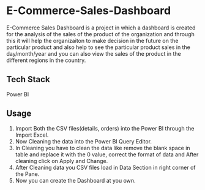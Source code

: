 # E-Commerce-Sales-Dashboard

E-Commerce Sales Dashboard is a project in which a dashboard is created for the analysis of the sales of the product of the organization and through this it will help the organizaiton to make decision in the future 
on the particular product and also help to see the particular product sales in the day/month/year and you can also view the sales of the product in the different regions in the country.

## Tech Stack

 Power BI

## Usage
1. Import Both the CSV files(details, orders) into the Power BI through the Import Excel.
2. Now Cleaning the data into the Power BI Query Editor.
3. In Cleaning you have to clean the data like remove the blank space in table and replace it with the 0 value, correct the format of data and After cleaning click on Apply and Change.
4. After Cleaning data you CSV files load in Data Section in right corner of the Pane.
5. Now you can create the Dashboard at you own.


